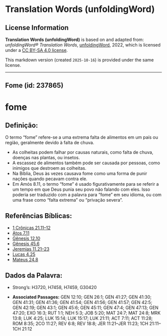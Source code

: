 # Translation Words (unfoldingWord)

## License Information

**Translation Words (unfoldingWord)** is based on and adapted from: _unfoldingWord® Translation Words_, [unfoldingWord](https://unfoldingword.org/utw), 2022, which is licensed under a [CC BY-SA 4.0 license](https://creativecommons.org/licenses/by-sa/4.0/legalcode.en).

This markdown version (created `2025-10-16`) is provided under the same license.



--------------------------------

## Fome (id: 237865)

fome
====

Definição:
----------

O termo “fome” refere\-se a uma extrema falta de alimentos em um país ou região, geralmente devido à falta de chuva.

* As colheitas podem falhar por causas naturais, como falta de chuva, doenças nas plantas, ou insetos.
* A escassez de alimentos também pode ser causada por pessoas, como inimigos que destroem as colheitas.
* Na Bíblia, Deus às vezes causava fome como uma forma de punir nações quando pecavam contra ele.
* Em Amós 8\.11, o termo “fome” é usado figurativamente para se referir a um tempo em que Deus punia seu povo não falando com eles. Isso poderia ser traduzido com a palavra para “fome” em seu idioma, ou com uma frase como “falta extrema” ou “privação severa”.

Referências Bíblicas:
---------------------

* [1 Crônicas 21\.11–12](https://ref.ly/1Chr21:11-1Chr21:12)
* [Atos 7\.11](https://ref.ly/Acts7:11)
* [Gênesis 12\.10](https://ref.ly/Gen12:10)
* [Gênesis 45\.6](https://ref.ly/Gen45:6)
* [Jeremias 11\.21–23](https://ref.ly/Jer11:21-Jer11:23)
* [Lucas 4\.25](https://ref.ly/Luke4:25)
* [Mateus 24\.8](https://ref.ly/Matt24:8)

Dados da Palavra:
-----------------

* Strong’s: H3720, H7458, H7459, G30420

* **Associated Passages:** GEN 12:10; GEN 26:1; GEN 41:27; GEN 41:30; GEN 41:31; GEN 41:36; GEN 41:54; GEN 41:56; GEN 41:57; GEN 42:5; GEN 42:19; GEN 43:1; GEN 45:6; GEN 45:11; GEN 47:4; GEN 47:13; GEN 47:20; EXO 16:3; RUT 1:1; NEH 5:3; JOB 5:20; MAT 24:7; MAT 24:8; MRK 13:8; LUK 4:25; LUK 15:14; LUK 15:17; LUK 21:11; ACT 7:11; ACT 11:28; ROM 8:35; 2CO 11:27; REV 6:8; REV 18:8; JER 11:21–JER 11:23; 1CH 21:11–1CH 21:12

